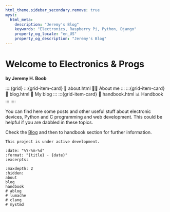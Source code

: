 ```yaml
---
html_theme.sidebar_secondary.remove: true
myst:
  html_meta:
    description: "Jeremy's Blog"
    keywords: "Electronics, Raspberry Pi, Python, Django"
    property_og_locale: "en_US"
    property_og_description: "Jeremy's Blog"
---
```



<!-- # Welcome to Jeremy's Notebook -->
# Welcome to Electronics & Progs
**by Jeremy H. Boob**


::::{grid}
:::{grid-item-card}
:link: about.html
👨‍💻 About me
:::
:::{grid-item-card}
:link: blog.html
📗 My blog
:::
:::{grid-item-card}
:link: handbook.html
📊 Handbook 
:::
::::

You can find here some posts and other useful stuff about electronic devices, Python and C programming and web development. This could be helpful if you are dabbled in these topics.

Check the [Blog](#blog) and then to handbook section for further information.

```{note}
This project is under active development.
```
<!-- ## Recent blog posts -->

```{postlist}
:date: "%Y-%m-%d"
:format: "{title} - {date}"
:excerpts:
```

```{toctree}
:maxdepth: 2
:hidden:
about
blog
handbook
# ablog
# lumache
# clang
# mystmd
```